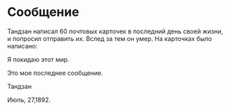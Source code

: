 # Сообщение

Тандзан написал 60 почтовых карточек в последний день своей жизни, и попросил отправить их. Вслед за тем он умер. На карточках было написано:

Я покидаю этот мир.

Это мое последнее сообщение.

Тандзан

Июль, 27,1892.